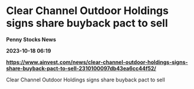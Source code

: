 # Clear Channel Outdoor Holdings signs share buyback pact to sell
**Penny Stocks News**

**2023-10-18 06:19**

**https://www.ainvest.com/news/clear-channel-outdoor-holdings-signs-share-buyback-pact-to-sell-2310100097db43ea6cc44f52/**

Clear Channel Outdoor Holdings signs share buyback pact to sell